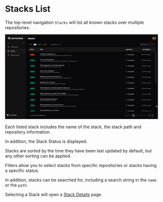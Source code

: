 # Stacks List

The top-level navigation `Stacks` will list all known stacks over multiple repositories.

![Stacks Overview](../assets/stacks.png "Terramate Cloud Stacks Overview")

Each listed stack includes the name of the stack, the stack path and repository information.

In addition, the Stack Status is displayed.

Stacks are sorted by the time they have been last updated by default, but any other sorting can be applied.

Filters allow you to select stacks from specific repositories or stacks having a specific status.

In addition, stacks can be searched for, including a search string in the `name` or the `path`.

Selecting a Stack will open a [Stack Details](./details.md) page.
